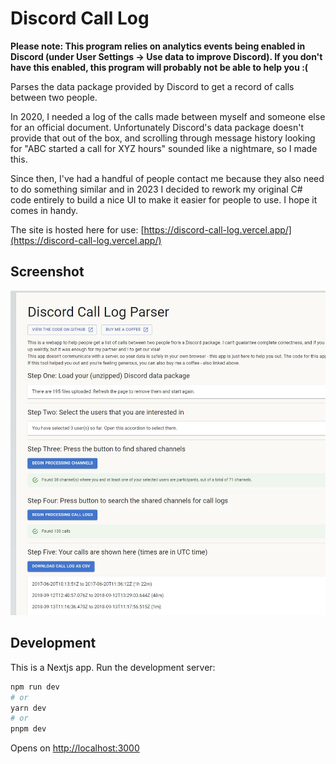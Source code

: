 # Discord Call Log

**Please note: This program relies on analytics events being enabled in Discord (under User Settings -> Use data to improve Discord). If you don't have this enabled, this program will probably not be able to help you :(**

Parses the data package provided by Discord to get a record of calls between two people.

In 2020, I needed a log of the calls made between myself and someone else for an official document. Unfortunately Discord's data package doesn't provide that out of the box, and scrolling through message history looking for "ABC started a call for XYZ hours" sounded like a nightmare, so I made this.

Since then, I've had a handful of people contact me because they also need to do something similar and in 2023 I decided to rework my original C# code entirely to build a nice UI to make it easier for people to use. I hope it comes in handy.

The site is hosted here for use: [https://discord-call-log.vercel.app/](https://discord-call-log.vercel.app/)

## Screenshot

![](screenshot.jpg)

## Development

This is a Nextjs app. Run the development server:

```bash
npm run dev
# or
yarn dev
# or
pnpm dev
```

Opens on [http://localhost:3000](http://localhost:3000)
